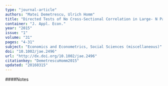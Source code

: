 ```yaml
---
type: "journal-article"
authors: "Matei Demetrescu, Ulrich Homm"
title: "Directed Tests of No Cross-Sectional Correlation in Large- N Panel Data Models"
container: "J. Appl. Econ."
year: "2015"
issue: "1"
volume: "31"
pages: "4-31"
subject: "Economics and Econometrics, Social Sciences (miscellaneous)"
doi: "10.1002/jae.2496"
url: "http://dx.doi.org/10.1002/jae.2496"
citationkey: "DemetrescuHomm2015"
updated: "20160315"
---
```


####Notes
